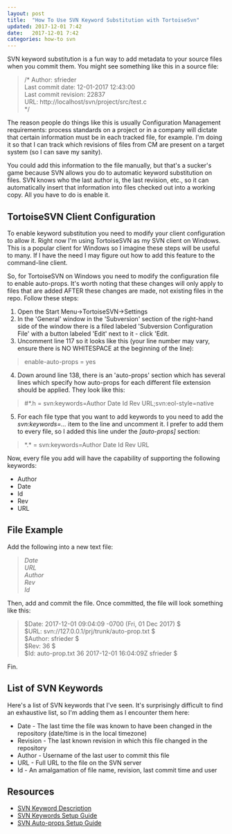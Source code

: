 ```yaml
---
layout: post
title:  "How To Use SVN Keyword Substitution with TortoiseSvn"
updated: 2017-12-01 7:42
date:   2017-12-01 7:42
categories: how-to svn
---
```


SVN keyword substitution is a fun way to add metadata to your source files when you commit them. You might see something like this in a source file:

> /* Author: sfrieder  
>    Last commit date: 12-01-2017 12:43:00  
>    Last commit revision: 22837  
>    URL: http://localhost/svn/project/src/test.c  
> */

The reason people do things like this is usually Configuration Management requirements: process standards on a project or in a company will dictate that certain information must be in each tracked file, for example. I'm doing it so that I can track which revisions of files from CM are present on a target system (so I can save my sanity).

You could add this information to the file manually, but that's a sucker's game because SVN allows you do to automatic keyword substitution on files. SVN knows who the last author is, the last revision, etc., so it can automatically insert that information into files checked out into a working copy. All you have to do is enable it.

## TortoiseSVN Client Configuration ##

To enable keyword substitution you need to modify your client configuration to allow it. Right now I'm using TortoiseSVN as my SVN client on Windows. This is a popular client for Windows so I imagine these steps will be useful to many. If I have the need I may figure out how to add this feature to the command-line client.

So, for TortoiseSVN on Windows you need to modify the configuration file to enable auto-props. It's worth noting that these changes will only apply to files that are added AFTER these changes are made, not existing files in the repo. Follow these steps:

1. Open the Start Menu->TortoiseSVN->Settings
2. In the 'General' window in the 'Subversion' section of the right-hand side of the window there is a filed labeled 'Subversion Configuration File' with a button labeled 'Edit' next to it - click 'Edit.
3. Uncomment line 117 so it looks like this (your line number may vary, ensure there is NO WHITESPACE at the beginning of the line):
> enable-auto-props = yes
4. Down around line 138, there is an 'auto-props' section which has several lines which specify how auto-props for each different file extension should be applied. They look like this:
> \#*.h = svn:keywords=Author Date Id Rev URL;svn:eol-style=native
5. For each file type that you want to add keywords to you need to add the *svn:keywords=...* item to the line and uncomment it. I prefer to add them to every file, so I added this line under the *[auto-props]* section:
> \*.\* = svn:keywords=Author Date Id Rev URL

Now, every file you add will have the capability of supporting the following keywords:
* Author
* Date
* Id
* Rev
* URL

## File Example ##
Add the following into a new text file:

> $Date$  
> $URL$  
> $Author$  
> $Rev$  
> $Id$  

Then, add and commit the file. Once committed, the file will look something like this:

> $Date: 2017-12-01 09:04:09 -0700 (Fri, 01 Dec 2017) $  
> $URL: svn://127.0.0.1/prj/trunk/auto-prop.txt $  
> $Author: sfrieder $  
> $Rev: 36 $  
> $Id: auto-prop.txt 36 2017-12-01 16:04:09Z sfrieder $  

Fin.

## List of SVN Keywords ##

Here's a list of SVN keywords that I've seen. It's surprisingly difficult to find an exhaustive list, so I'm adding them as I encounter them here:

* Date - The last time the file was known to have been changed in the repository (date/time is in the local timezone)
* Revision - The last known revision in which this file changed in the repository 
* Author - Username of the last user to commit this file
* URL - Full URL to the file on the SVN server
* Id - An amalgamation of file name, revision, last commit time and user

## Resources ##

* [SVN Keyword Description](http://svnbook.red-bean.com/en/1.5/svn.advanced.props.special.keywords.html)
* [SVN Keywords Setup Guide](https://wiki.documentfoundation.org/Svn:keywords)
* [SVN Auto-props Setup Guide](https://www.mediawiki.org/wiki/Subversion/auto-props)



